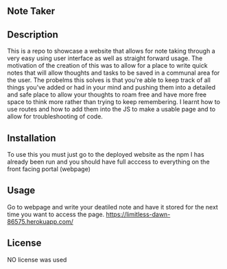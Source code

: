 ## Note Taker

## Description
 
This is a repo to showcase a website that allows for note taking through a very easy using user interface as well as straight forward usage. The motivation of the creation of this was to allow for a place to write quick notes that will allow thoughts and tasks to be saved in a communal area for the user. The probelms this solves is that you're able to keep track of all things you've added or had in your mind and pushing them into a detailed and safe place to allow your thoughts to roam free and have more free space to think more rather than trying to keep remembering. I learnt how to use routes and how to add them into the JS to make a usable page and to allow for troubleshooting of code. 

## Installation

To use this you must just go to the deployed website as the npm I has already been run and you should have full acccess to everything on the front facing portal (webpage)
 
## Usage

 Go to webpage and write your deatiled note and have it stored for the next time you want to access the page.
 https://limitless-dawn-86575.herokuapp.com/

## License

NO license was used

